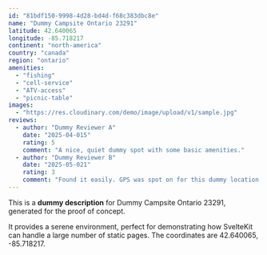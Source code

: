 ```yaml
---
id: "81bdf150-9998-4d28-bd4d-f68c383dbc8e"
name: "Dummy Campsite Ontario 23291"
latitude: 42.640065
longitude: -85.718217
continent: "north-america"
country: "canada"
region: "ontario"
amenities:
  - "fishing"
  - "cell-service"
  - "ATV-access"
  - "picnic-table"
images:
  - "https://res.cloudinary.com/demo/image/upload/v1/sample.jpg"
reviews:
  - author: "Dummy Reviewer A"
    date: "2025-04-015"
    rating: 5
    comment: "A nice, quiet dummy spot with some basic amenities."
  - author: "Dummy Reviewer B"
    date: "2025-05-021"
    rating: 3
    comment: "Found it easily. GPS was spot on for this dummy location."
---
```


This is a **dummy description** for Dummy Campsite Ontario 23291, generated for the proof of concept.

It provides a serene environment, perfect for demonstrating how SvelteKit can handle a large number of static pages. The coordinates are 42.640065, -85.718217.

